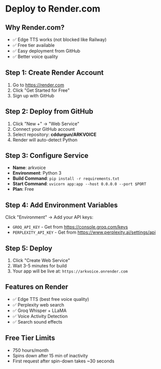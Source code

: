 # Deploy to Render.com

## Why Render.com?
- ✅ Edge TTS works (not blocked like Railway)
- ✅ Free tier available
- ✅ Easy deployment from GitHub
- ✅ Better voice quality

## Step 1: Create Render Account
1. Go to https://render.com
2. Click "Get Started for Free"
3. Sign up with GitHub

## Step 2: Deploy from GitHub
1. Click "New +" → "Web Service"
2. Connect your GitHub account
3. Select repository: **cddurgun/ARKVOICE**
4. Render will auto-detect Python

## Step 3: Configure Service
- **Name**: arkvoice
- **Environment**: Python 3
- **Build Command**: `pip install -r requirements.txt`
- **Start Command**: `uvicorn app:app --host 0.0.0.0 --port $PORT`
- **Plan**: Free

## Step 4: Add Environment Variables
Click "Environment" → Add your API keys:
- `GROQ_API_KEY` - Get from https://console.groq.com/keys
- `PERPLEXITY_API_KEY` - Get from https://www.perplexity.ai/settings/api

## Step 5: Deploy
1. Click "Create Web Service"
2. Wait 3-5 minutes for build
3. Your app will be live at: `https://arkvoice.onrender.com`

## Features on Render
- ✅ Edge TTS (best free voice quality)
- ✅ Perplexity web search
- ✅ Groq Whisper + LLaMA
- ✅ Voice Activity Detection
- ✅ Search sound effects

## Free Tier Limits
- 750 hours/month
- Spins down after 15 min of inactivity
- First request after spin-down takes ~30 seconds
